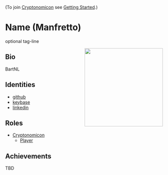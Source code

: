 (To join [Cryptonomicon](https://cryptotechguru.github.io/Cryptonomicon/) see [Getting Started](Getting-Started.md).)

# Name (Manfretto)

optional tag-line

<img align="right" width="250" src="avatar.png">

## Bio

BartNL

## Identities
* [github](https://github.com/github_id)
* [keybase](https://keybase.io/keybase_id)
* [linkedin](https://www.linkedin.com/in/linkedin_id)

## Roles
* [Cryptonomicon](https://cryptotechguru.github.io/Cryptonomicon/)
  * [Player](https://cryptotechguru.github.io/Cryptonomicon/Roles/Player)
  
## Achievements
TBD
